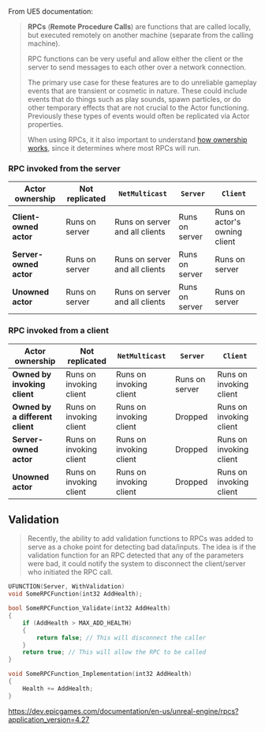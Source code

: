 From UE5 documentation:

> **RPCs** (**Remote Procedure Calls**) are functions that are called locally, but executed remotely on another machine (separate from the calling machine).
> 
> RPC functions can be very useful and allow either the client or the server to send messages to each other over a network connection.
> 
> The primary use case for these features are to do unreliable gameplay events that are transient or cosmetic in nature. These could include events that do things such as play sounds, spawn particles, or do other temporary effects that are not crucial to the Actor functioning. Previously these types of events would often be replicated via Actor properties.
> 
> When using RPCs, it it also important to understand [how ownership works](https://dev.epicgames.com/documentation/en-us/unreal-engine/actors-and-their-owning-connections?application_version=4.27), since it determines where most RPCs will run.

### RPC invoked from the server

| Actor ownership        | Not replicated | `NetMulticast`                 | `Server`       | `Client`                      |
| ---------------------- | -------------- | ------------------------------ | -------------- | ----------------------------- |
| **Client-owned actor** | Runs on server | Runs on server and all clients | Runs on server | Runs on actor's owning client |
| **Server-owned actor** | Runs on server | Runs on server and all clients | Runs on server | Runs on server                |
| **Unowned actor**      | Runs on server | Runs on server and all clients | Runs on server | Runs on server                |

### RPC invoked from a client

| Actor ownership                 | Not replicated          | `NetMulticast`          | `Server`       | `Client`                |
| ------------------------------- | ----------------------- | ----------------------- | -------------- | ----------------------- |
| **Owned by invoking client**    | Runs on invoking client | Runs on invoking client | Runs on server | Runs on invoking client |
| **Owned by a different client** | Runs on invoking client | Runs on invoking client | Dropped        | Runs on invoking client |
| **Server-owned actor**          | Runs on invoking client | Runs on invoking client | Dropped        | Runs on invoking client |
| **Unowned actor**               | Runs on invoking client | Runs on invoking client | Dropped        | Runs on invoking client |

## Validation

> Recently, the ability to add validation functions to RPCs was added to serve as a choke point for detecting bad data/inputs. The idea is if the validation function for an RPC detected that any of the parameters were bad, it could notify the system to disconnect the client/server who initiated the RPC call.

```c++
UFUNCTION(Server, WithValidation)
void SomeRPCFunction(int32 AddHealth);
```

```c++
bool SomeRPCFunction_Validate(int32 AddHealth)
{
	if (AddHealth > MAX_ADD_HEALTH)
	{
		return false; // This will disconnect the caller
	}
	return true; // This will allow the RPC to be called
}

void SomeRPCFunction_Implementation(int32 AddHealth)
{
	Health += AddHealth;
}
```

https://dev.epicgames.com/documentation/en-us/unreal-engine/rpcs?application_version=4.27

